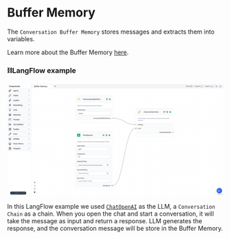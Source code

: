 # Buffer Memory

The `Conversation Buffer Memory` stores messages and extracts them into variables.

Learn more about the Buffer Memory [here](https://python.langchain.com/en/latest/modules/memory/types/buffer.html).

### ⛓️LangFlow example

![Buffer memory](img/buffer-memory.png)

In this LangFlow example we used [`ChatOpenAI`](https://platform.openai.com/) as the LLM, a `Conversation Chain` as a chain. When you open the chat and start a conversation, it will take the message as input and return a response. LLM generates the response, and the conversation message will be store in the Buffer Memory. 